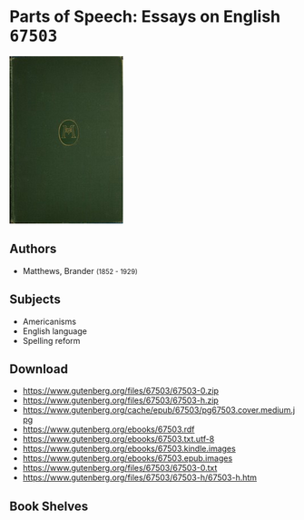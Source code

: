 # Parts of Speech: Essays on English <kbd>67503</kbd>

![](./cover.medium.jpg "")

## Authors


 - Matthews, Brander <small>(1852 - 1929)</small>

## Subjects


 - Americanisms
 - English language
 - Spelling reform

## Download


 - https://www.gutenberg.org/files/67503/67503-0.zip
 - https://www.gutenberg.org/files/67503/67503-h.zip
 - https://www.gutenberg.org/cache/epub/67503/pg67503.cover.medium.jpg
 - https://www.gutenberg.org/ebooks/67503.rdf
 - https://www.gutenberg.org/ebooks/67503.txt.utf-8
 - https://www.gutenberg.org/ebooks/67503.kindle.images
 - https://www.gutenberg.org/ebooks/67503.epub.images
 - https://www.gutenberg.org/files/67503/67503-0.txt
 - https://www.gutenberg.org/files/67503/67503-h/67503-h.htm

## Book Shelves


